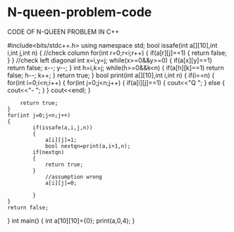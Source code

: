 # N-queen-problem-code
CODE OF N-QUEEN PROBLEM IN C++

#include<bits/stdc++.h>
using namespace std;
bool issafe(int a[][10],int i,int j,int n)
{
	//check column
	for(int r=0;r<i;r++)
	{
		if(a[r][j]==1)
		{
			return false;
		}
	}
	//check left diagonal
	int x=i,y=j;
	while(x>=0&&y>=0)
	{
		if(a[x][y]==1)
		return false;
		x--;
		y--;
	}
	int h=i,k=j;
	while(h>=0&&k<n)
	{
		if(a[h][k]==1)
		return false;
		h--;
		k++;
	}
	return true;
}
bool print(int a[][10],int i,int n)
{
	if(i==n)
	{
		for(int i=0;i<n;i++)
		{
			for(int j=0;j<n;j++)
			{
				if(a[i][j]==1)
				{
					cout<<"Q ";
				}
				else
				{
					cout<<"- ";
				}
			}
			cout<<endl;
		}
		
		return true;
	}
	for(int j=0;j<n;j++)
	{
			if(issafe(a,i,j,n))
			{
				a[i][j]=1;
				bool nextqn=print(a,i+1,n);
			if(nextqn)
			{
				return true;
			}
				//assumption wrong	
				a[i][j]=0;
			
			}
	}
	return false;

}
int main()
{
	int a[10][10]={0};
	print(a,0,4);
}
